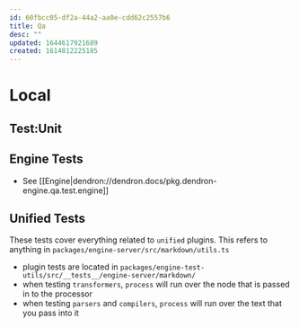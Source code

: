 ```yaml
---
id: 60fbcc05-df2a-44a2-aa0e-cdd62c2557b6
title: Qa
desc: ""
updated: 1644617921689
created: 1614812225185
---
```


# Local

## Test:Unit

## Engine Tests

- See [[Engine|dendron://dendron.docs/pkg.dendron-engine.qa.test.engine]]

## Unified Tests

These tests cover everything related to `unified` plugins. This refers to anything in `packages/engine-server/src/markdown/utils.ts`

- plugin tests are located in `packages/engine-test-utils/src/__tests__/engine-server/markdown/`
- when testing `transformers`, `process` will run over the node that is passed in to the processor
- when testing `parsers` and `compilers`, `process` will run over the text that you pass into it
